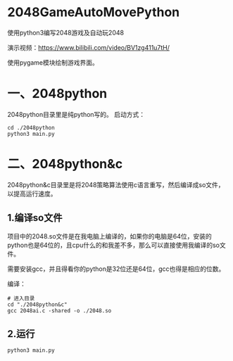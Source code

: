# 2048GameAutoMovePython
使用python3编写2048游戏及自动玩2048

演示视频：https://www.bilibili.com/video/BV1zg411u7tH/

使用pygame模块绘制游戏界面。
# 一、2048python
2048python目录里是纯python写的。
启动方式：
```shell script
cd ./2048python
python3 main.py
```

# 二、2048python&c
2048python&c目录里是将2048策略算法使用c语言重写，然后编译成so文件，以提高运行速度。

## 1.编译so文件
项目中的2048.so文件是在我电脑上编译的，如果你的电脑是64位，安装的python也是64位的，且cpu什么的和我差不多，那么可以直接使用我编译的so文件。

需要安装gcc，并且得看你的python是32位还是64位，gcc也得是相应的位数。

编译：
```shell script
# 进入目录
cd "./2048python&c"
gcc 2048ai.c -shared -o ./2048.so
```

## 2.运行
```shell script
python3 main.py
```
